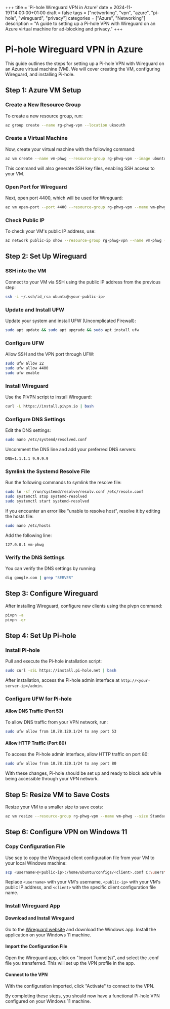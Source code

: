 +++
title = 'Pi-hole Wireguard VPN in Azure'
date = 2024-11-19T14:00:00+01:00
draft = false
tags = ["networking", "vpn", "azure", "pi-hole", "wireguard", "privacy"]
categories = ["Azure", "Networking"]
description = "A guide to setting up a Pi-hole VPN with Wireguard on an Azure virtual machine for ad-blocking and privacy."
+++

# Pi-hole Wireguard VPN in Azure

This guide outlines the steps for setting up a Pi-hole VPN with Wireguard on an Azure virtual machine (VM). We will cover creating the VM, configuring Wireguard, and installing Pi-hole.

## Step 1: Azure VM Setup

### Create a New Resource Group

To create a new resource group, run:

```bash
az group create --name rg-phwg-vpn --location uksouth
```

### Create a Virtual Machine

Now, create your virtual machine with the following command:

```bash
az vm create --name vm-phwg --resource-group rg-phwg-vpn --image ubuntu2204 --admin-username ubuntu --public-ip-address vm-phwg-ip --public-ip-address-allocation static --generate-ssh-keys
```

This command will also generate SSH key files, enabling SSH access to your VM.

### Open Port for Wireguard

Next, open port 4400, which will be used for Wireguard:

```bash
az vm open-port --port 4400 --resource-group rg-phwg-vpn --name vm-phwg
```

### Check Public IP

To check your VM's public IP address, use:

```bash
az network public-ip show --resource-group rg-phwg-vpn --name vm-phwg --query '[ipAddress,publicIpAllocationMethod,sku]' --output table
```

## Step 2: Set Up Wireguard

### SSH into the VM

Connect to your VM via SSH using the public IP address from the previous step:

```bash
ssh -i ~/.ssh/id_rsa ubuntu@<your-public-ip>
```

### Update and Install UFW

Update your system and install UFW (Uncomplicated Firewall):

```bash
sudo apt update && sudo apt upgrade && sudo apt install ufw
```

### Configure UFW

Allow SSH and the VPN port through UFW:

```bash
sudo ufw allow 22
sudo ufw allow 4400
sudo ufw enable
```

### Install Wireguard

Use the PiVPN script to install Wireguard:

```bash
curl -L https://install.pivpn.io | bash
```

### Configure DNS Settings

Edit the DNS settings:

```bash
sudo nano /etc/systemd/resolved.conf
```

Uncomment the DNS line and add your preferred DNS servers:

```
DNS=1.1.1.1 9.9.9.9
```

### Symlink the Systemd Resolve File

Run the following commands to symlink the resolve file:

```bash
sudo ln -sf /run/systemd/resolve/resolv.conf /etc/resolv.conf
sudo systemctl stop systemd-resolved
sudo systemctl start systemd-resolved
```

If you encounter an error like "unable to resolve host", resolve it by editing the hosts file:

```bash
sudo nano /etc/hosts
```

Add the following line:

```
127.0.0.1 vm-phwg
```

### Verify the DNS Settings

You can verify the DNS settings by running:

```bash
dig google.com | grep "SERVER"
```

## Step 3: Configure Wireguard

After installing Wireguard, configure new clients using the pivpn command:

```bash
pivpn -a
pivpn -qr
```

## Step 4: Set Up Pi-hole

### Install Pi-hole

Pull and execute the Pi-hole installation script:

```bash
sudo curl -sSL https://install.pi-hole.net | bash
```

After installation, access the Pi-hole admin interface at `http://<your-server-ip>/admin`.

### Configure UFW for Pi-hole

#### Allow DNS Traffic (Port 53)

To allow DNS traffic from your VPN network, run:

```bash
sudo ufw allow from 10.78.120.1/24 to any port 53
```

#### Allow HTTP Traffic (Port 80)

To access the Pi-hole admin interface, allow HTTP traffic on port 80:

```bash
sudo ufw allow from 10.78.120.1/24 to any port 80
```

With these changes, Pi-hole should be set up and ready to block ads while being accessible through your VPN network.

## Step 5: Resize VM to Save Costs

Resize your VM to a smaller size to save costs:

```bash
az vm resize --resource-group rg-phwg-vpn --name vm-phwg --size Standard_DS3_v2
```

## Step 6: Configure VPN on Windows 11

### Copy Configuration File

Use scp to copy the Wireguard client configuration file from your VM to your local Windows machine:

```bash
scp <username>@<public-ip>:/home/ubuntu/configs/<client>.conf C:\users\<username>\Downloads
```

Replace `<username>` with your VM's username, `<public-ip>` with your VM's public IP address, and `<client>` with the specific client configuration file name.

### Install Wireguard App

#### Download and Install Wireguard

Go to the [Wireguard website](https://www.wireguard.com/install/) and download the Windows app. Install the application on your Windows 11 machine.

#### Import the Configuration File

Open the Wireguard app, click on "Import Tunnel(s)", and select the .conf file you transferred. This will set up the VPN profile in the app.

#### Connect to the VPN

With the configuration imported, click "Activate" to connect to the VPN.

By completing these steps, you should now have a functional Pi-hole VPN configured on your Windows 11 machine.